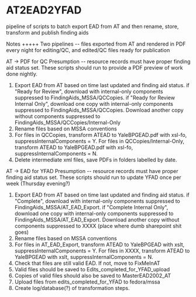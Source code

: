 AT2EAD2YFAD
===========

pipeline of scripts to batch export EAD from AT and then rename, store, transform and publish finding aids

Notes
+++++
Two pipelines -- files exported from AT and rendered in PDF every night for editing/QC, and edited/QC files ready for publication

AT -> PDF for QC
Presumption -- resource records must have proper finding aid status set. These scripts should run to provide a PDF preview of work done nightly.
1. Export EAD from AT based on time last updated and finding aid status. 
  if "Ready for Review", download with internal-only components suppressed to FindingAids_MSSA/QCCopies.
  if "Ready for Review Internal Only", download one copy with internal-only components suppressed to FindingAids_MSSA/QCCopies. Download another copy without components suppressed to FindingAids_MSSA/QCCopies/Internal-Only
2. Rename files based on MSSA conventions
3. For files in QCCopies, transform ATEAD to YaleBPGEAD.pdf with xsl-fo, suppressInternalComponents = Y. For files in QCCopies/Internal-Only, transform ATEAD to YaleBPGEAD.pdf with xsl-fo, suppressInternalComponents = N.
4. Delete intermediate xml files, save PDFs in folders labelled by date.

AT -> EAD for YFAD
Presumption -- resource records must have proper finding aid status set. These scripts should run to update YFAD once per week (Thursday evening?)
1. Export EAD from AT based on time last updated and finding aid status.
  if "Complete", download with internal-only components suppressed to FindingAids_MSSA/AT_EAD_Export.
  if "Complete Internal Only", download one copy with internal-only components suppressed to FindingAids_MSSA/AT_EAD_Export. Download another copy without components suppressed to XXXX (place where dumb sharepoint shit goes)
2. Rename files based on MSSA conventions
3. For files in AT_EAD_Export, transform ATEAD to YaleBPGEAD with xslt, suppressInternalComponents = Y. For files in XXXX, transform ATEAD to YaleBPGEAD with xslt, suppressInternalComponents = N.
4. Check that files are still valid EAD. If not, move to FixMeInAT
5. Valid files should be saved to Edits_completed_for_YFAD_upload
6. Copies of valid files should also be saved to MasterEAD2002_AT
7. Upload files from edits_completed_for_YFAD to fedora/mssa
8. Create log/database(?) of transformation steps.
